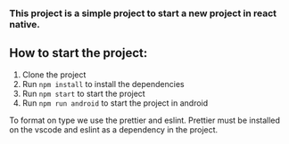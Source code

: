 ### This project is a simple project to start a new project in react native.

## How to start the project:
1. Clone the project
2. Run `npm install` to install the dependencies
3. Run `npm start` to start the project
4. Run `npm run android` to start the project in android

To format on type we use the prettier and eslint.
Prettier must be installed on the vscode and eslint as a dependency in the project.